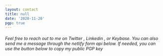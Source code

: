 ```yaml
---
layout: contact
title: null
date: '2020-11-20'
pgp: true
---
```

###### Feel free to reach out to me on Twitter , Linkedin , or Keybase. You can also send me a message through the netlify form api below. If needed, you can use the button below to copy my public PGP key
